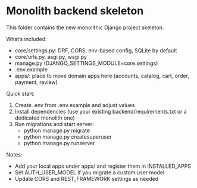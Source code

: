 # Monolith backend skeleton

This folder contains the new monolithic Django project skeleton.

What’s included:
- core/settings.py: DRF, CORS, env-based config, SQLite by default
- core/urls.py, asgi.py, wsgi.py
- manage.py (DJANGO_SETTINGS_MODULE=core.settings)
- .env.example
- apps/: place to move domain apps here (accounts, catalog, cart, order, payment, review)

Quick start:
1. Create .env from .env.example and adjust values
2. Install dependencies (use your existing backend/requirements.txt or a dedicated monolith one)
3. Run migrations and start server:
   - python manage.py migrate
   - python manage.py createsuperuser
   - python manage.py runserver

Notes:
- Add your local apps under apps/ and register them in INSTALLED_APPS
- Set AUTH_USER_MODEL if you migrate a custom user model
- Update CORS and REST_FRAMEWORK settings as needed
